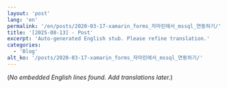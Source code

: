 ```yaml
---
layout: 'post'
lang: 'en'
permalink: '/en/posts/2020-03-17-xamarin_forms_자마린에서_mssql_연동하기/'
title: '[2025-08-13] - Post'
excerpt: 'Auto-generated English stub. Please refine translation.'
categories:
  - 'Blog'
alt_ko: '/posts/2020-03-17-xamarin_forms_자마린에서_mssql_연동하기/'
---
```


(*No embedded English lines found. Add translations later.*)
